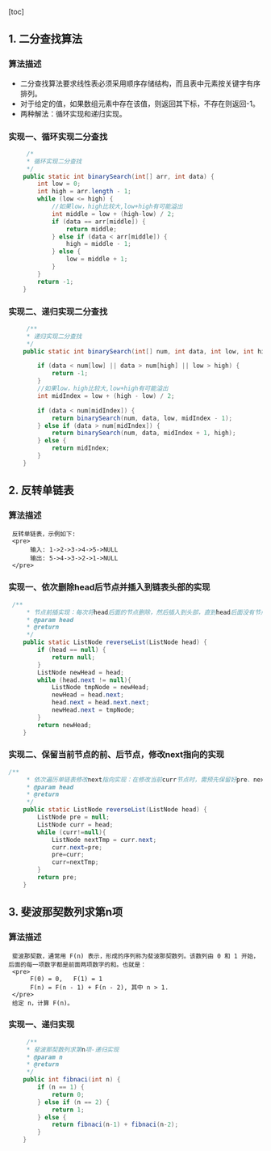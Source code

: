 [toc]
## 1. 二分查找算法
### 算法描述
- 二分查找算法要求线性表必须采用顺序存储结构，而且表中元素按关键字有序排列。
- 对于给定的值，如果数组元素中存在该值，则返回其下标，不存在则返回-1。
- 两种解法：循环实现和递归实现。

### 实现一、循环实现二分查找
```java
     /*
     * 循环实现二分查找
     */
    public static int binarySearch(int[] arr, int data) {
        int low = 0;
        int high = arr.length - 1;
        while (low <= high) {
            //如果low，high比较大,low+high有可能溢出
            int middle = low + (high-low) / 2;
            if (data == arr[middle]) {
                return middle;
            } else if (data < arr[middle]) {
                high = middle - 1;
            } else {
                low = middle + 1;
            }
        }
        return -1;
    }
```

### 实现二、递归实现二分查找
```java
     /**
     * 递归实现二分查找
     */
    public static int binarySearch(int[] num, int data, int low, int high) {

        if (data < num[low] || data > num[high] || low > high) {
            return -1;
        }
        //如果low，high比较大,low+high有可能溢出
        int midIndex = low + (high - low) / 2;

        if (data < num[midIndex]) {
            return binarySearch(num, data, low, midIndex - 1);
        } else if (data > num[midIndex]) {
            return binarySearch(num, data, midIndex + 1, high);
        } else {
            return midIndex;
        }
    }
```

## 2. 反转单链表
### 算法描述
     反转单链表，示例如下:
     <pre>
          输入: 1->2->3->4->5->NULL
          输出: 5->4->3->2->1->NULL
     </pre>
     
### 实现一、依次删除head后节点并插入到链表头部的实现
```java
 /**
     * 节点前插实现：每次将head后面的节点删除，然后插入到头部，直到head后面没有节点为止
     * @param head
     * @return
     */
    public static ListNode reverseList(ListNode head) {
        if (head == null) {
            return null;
        }
        ListNode newHead = head;
        while (head.next != null){
            ListNode tmpNode = newHead;
            newHead = head.next;
            head.next = head.next.next;
            newHead.next = tmpNode;
        }
        return newHead;
    }
```

### 实现二、保留当前节点的前、后节点，修改next指向的实现
```java
/**
     * 依次遍历单链表修改next指向实现：在修改当前curr节点时，需预先保留好pre、next节点，依次遍历。
     * @param head
     * @return
     */
    public static ListNode reverseList(ListNode head) {
        ListNode pre = null;
        ListNode curr = head;
        while (curr!=null){
            ListNode nextTmp = curr.next;
            curr.next=pre;
            pre=curr;
            curr=nextTmp;
        }
        return pre;
    }
```

## 3. 斐波那契数列求第n项
### 算法描述
     斐波那契数，通常用 F(n) 表示，形成的序列称为斐波那契数列。该数列由 0 和 1 开始，后面的每一项数字都是前面两项数字的和。也就是：
     <pre>
          F(0) = 0,   F(1) = 1
          F(n) = F(n - 1) + F(n - 2), 其中 n > 1.
     </pre>
     给定 n，计算 F(n)。
     
### 实现一、递归实现
```java
     /**
     * 斐波那契数列求第n项-递归实现
     * @param n
     * @return
     */
    public int fibnaci(int n) {
        if (n == 1) {
            return 0;
        } else if (n == 2) {
            return 1;
        } else {
            return fibnaci(n-1) + fibnaci(n-2);
        }
    }
```
